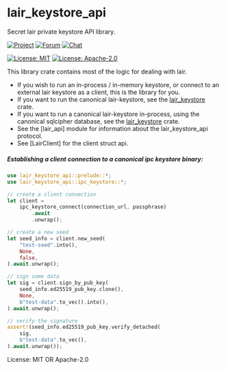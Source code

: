 # lair_keystore_api

Secret lair private keystore API library.

[![Project](https://img.shields.io/badge/project-holochain-blue.svg?style=flat-square)](http://holochain.org/)
[![Forum](https://img.shields.io/badge/chat-forum%2eholochain%2enet-blue.svg?style=flat-square)](https://forum.holochain.org)
[![Chat](https://img.shields.io/badge/chat-chat%2eholochain%2enet-blue.svg?style=flat-square)](https://chat.holochain.org)

[![License: MIT](https://img.shields.io/badge/License-MIT-blue.svg)](https://opensource.org/licenses/MIT)
[![License: Apache-2.0](https://img.shields.io/badge/License-Apache%202.0-blue.svg)](https://www.apache.org/licenses/LICENSE-2.0)

This library crate contains most of the logic for dealing with lair.

- If you wish to run an in-process / in-memory keystore, or connect to
an external lair keystore as a client, this is the library for you.
- If you want to run the canonical lair-keystore, see the
[lair_keystore](https://crates.io/crates/lair_keystore) crate.
- If you want to run a canonical lair-keystore in-process, using
the canonical sqlcipher database, see the
[lair_keystore](https://crates.io/crates/lair_keystore) crate.
- See the [lair_api] module for information about the lair_keystore_api
protocol.
- See [LairClient] for the client struct api.

##### Establishing a client connection to a canonical ipc keystore binary:

```rust
use lair_keystore_api::prelude::*;
use lair_keystore_api::ipc_keystore::*;

// create a client connection
let client =
    ipc_keystore_connect(connection_url, passphrase)
        .await
        .unwrap();

// create a new seed
let seed_info = client.new_seed(
    "test-seed".into(),
    None,
    false,
).await.unwrap();

// sign some data
let sig = client.sign_by_pub_key(
    seed_info.ed25519_pub_key.clone(),
    None,
    b"test-data".to_vec().into(),
).await.unwrap();

// verify the signature
assert!(seed_info.ed25519_pub_key.verify_detached(
    sig,
    b"test-data".to_vec(),
).await.unwrap());
```

License: MIT OR Apache-2.0
